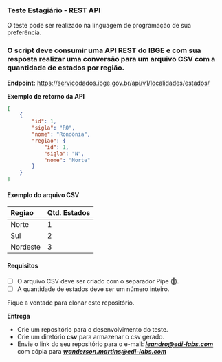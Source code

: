 ### Teste Estagiário - REST API

O teste pode ser realizado na linguagem de programação de sua preferência.

### O script deve consumir uma API REST do IBGE e com sua resposta realizar uma conversão para um arquivo CSV com a quantidade de estados por região. 

**Endpoint:** https://servicodados.ibge.gov.br/api/v1/localidades/estados/

**Exemplo de retorno da API**

```JSON
[
    {
        "id": 1,
        "sigla": "RO",
        "nome": "Rondônia",
        "regiao": {
            "id": 1,
            "sigla": "N",
            "nome": "Norte"
        }
    }
]
```

#### **Exemplo do arquivo CSV**

| Regiao   | Qtd. Estados |
| :------- | ------------ |
| Norte    | 1            |
| Sul      | 2            |
| Nordeste | 3            |

#### **Requisitos**

- [ ] O arquivo CSV deve ser criado com o separador Pipe (**|**).
- [ ] A quantidade de estados deve ser um número inteiro.

Fique a vontade para clonar este repositório.

**Entrega**

- Crie um repositório para o desenvolvimento do teste.
- Crie um diretório **csv** para armazenar o csv gerado.
- Envie o link do seu repositório para o e-mail: ***leandro@edi-labs.com*** com cópia para ***wanderson.martins@edi-labs.com***
